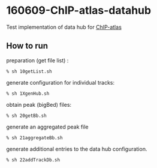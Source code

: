 160609-ChIP-atlas-datahub
==========================
Test implementation of data hub for [ChIP-atlas](http://chip-atlas.org/)

How to run
--------

preparation (get file list) :

    % sh 10getList.sh

generate configuration for individual tracks:

    % sh 1XgenHub.sh   

obtain peak (bigBed) files:

    % sh 20getBb.sh 

generate an aggregated peak file

    % sh 21aggregateBb.sh

generate additional entries to the data hub configuration.

    % sh 22addTrackDb.sh
